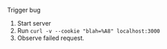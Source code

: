 Trigger bug

1. Start server
2. Run `curl -v --cookie "blah=%A8" localhost:3000`
3. Observe failed request.